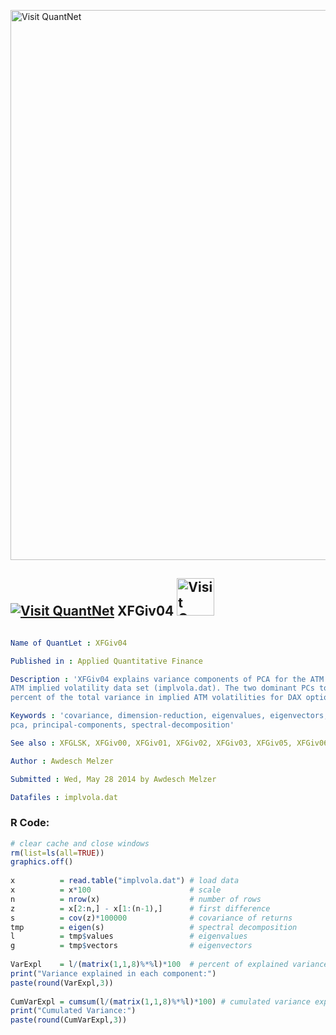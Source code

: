 
[<img src="https://github.com/QuantLet/Styleguide-and-FAQ/blob/master/pictures/banner.png" width="880" alt="Visit QuantNet">](http://quantlet.de/index.php?p=info)

## [<img src="https://github.com/QuantLet/Styleguide-and-Validation-procedure/blob/master/pictures/qloqo.png" alt="Visit QuantNet">](http://quantlet.de/) **XFGiv04** [<img src="https://github.com/QuantLet/Styleguide-and-Validation-procedure/blob/master/pictures/QN2.png" width="60" alt="Visit QuantNet 2.0">](http://quantlet.de/d3/ia)

```yaml

Name of QuantLet : XFGiv04

Published in : Applied Quantitative Finance

Description : 'XFGiv04 explains variance components of PCA for the ATM implied volatilities of the
ATM implied volatility data set (implvola.dat). The two dominant PCs together explain around 83
percent of the total variance in implied ATM volatilities for DAX options.'

Keywords : 'covariance, dimension-reduction, eigenvalues, eigenvectors, implied-volatility, option,
pca, principal-components, spectral-decomposition'

See also : XFGLSK, XFGiv00, XFGiv01, XFGiv02, XFGiv03, XFGiv05, XFGiv06

Author : Awdesch Melzer

Submitted : Wed, May 28 2014 by Awdesch Melzer

Datafiles : implvola.dat

```


### R Code:
```r
# clear cache and close windows
rm(list=ls(all=TRUE))
graphics.off()
 
x          = read.table("implvola.dat") # load data
x          = x*100                      # scale
n          = nrow(x)                    # number of rows
z          = x[2:n,] - x[1:(n-1),]      # first difference
s          = cov(z)*100000              # covariance of returns
tmp        = eigen(s)                   # spectral decomposition
l          = tmp$values                 # eigenvalues
g          = tmp$vectors                # eigenvectors
  
VarExpl    = l/(matrix(1,1,8)%*%l)*100  # percent of explained variance
print("Variance explained in each component:")
paste(round(VarExpl,3))
  
CumVarExpl = cumsum(l/(matrix(1,1,8)%*%l)*100) # cumulated variance explained
print("Cumulated Variance:")
paste(round(CumVarExpl,3))

```
